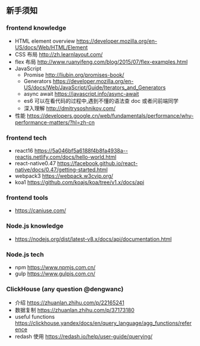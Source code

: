## 新手须知

### frontend knowledge
* HTML element overview https://developer.mozilla.org/en-US/docs/Web/HTML/Element
* CSS 布局 http://zh.learnlayout.com/ 
* flex 布局 http://www.ruanyifeng.com/blog/2015/07/flex-examples.html
* JavaScript
    * Promise http://liubin.org/promises-book/
    * Generators https://developer.mozilla.org/en-US/docs/Web/JavaScript/Guide/Iterators_and_Generators
    * async await https://javascript.info/async-await
    * es6 可以在看代码的过程中,遇到不懂的语法查 doc 或者问前端同学
    * 深入理解 http://dmitrysoshnikov.com/
* 性能 https://developers.google.cn/web/fundamentals/performance/why-performance-matters/?hl=zh-cn

### frontend tech
* react16 https://5a046bf5a6188f4b8fa4938a--reactjs.netlify.com/docs/hello-world.html
* react-native0.47 https://facebook.github.io/react-native/docs/0.47/getting-started.html
* webpack3 https://webpack.w3cvip.org/
* koa1 https://github.com/koajs/koa/tree/v1.x/docs/api

### frontend tools
* https://caniuse.com/

### Node.js knowledge
* https://nodejs.org/dist/latest-v8.x/docs/api/documentation.html

### Node.js tech
* npm https://www.npmjs.com.cn/
* gulp https://www.gulpjs.com.cn/

### ClickHouse (any question @dengwanc)
* 介绍 https://zhuanlan.zhihu.com/p/22165241
* 数据复制 https://zhuanlan.zhihu.com/p/37173180
* useful functions https://clickhouse.yandex/docs/en/query_language/agg_functions/reference
* redash 使用 https://redash.io/help/user-guide/querying/
